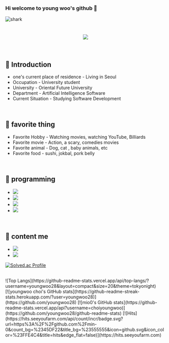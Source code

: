 ### Hi welcome to young woo's github 👋
![shark](https://capsule-render.vercel.app/api?type=shark&color=gradient&height=140)
<h1 align="center">
  <a href="https://git.io/typing-svg">
    <img src="https://readme-typing-svg.demolab.com?font=Fira+Code&pause=1000&color=000000&center=true&lines=Hi%2C+i'm+young+woo+choi+%F0%9F%91%8B;Nice+to+meet+you+%F0%9F%98%86">
  </a>
</h1>


<br>

## 🪪 Introduction
- one's current place of residence - Living in Seoul
- Occupation - University student
- University - Oriental Future University
- Department - Artificial Intelligence Software
- Current Situation - Studying Software Development
<br>

## 🪪 favorite thing
- Favorite Hobby - Watching movies, watching YouTube, Billiards
- Favorite movie - Action, a scary, comedies movies
- Favorite animal - Dog, cat , baby animals, etc
- Favorite food - sushi, jokbal, pork belly
<br>

## 🪪  programming
- <img src="https://img.shields.io/badge/Eclipse-2C2255?style=for-the-badge&logo=eclipse&logoColor=white"/>
- <img src="https://img.shields.io/badge/VSCode-0078D4?style=for-the-badge&logo=visual%20studio%20code&logoColor=white"/>
- <img src="https://img.shields.io/badge/python-3776AB?style=for-the-badge&logo=python&logoColor=white">
- <img src="https://img.shields.io/badge/java-%23ED8B00.svg?style=for-the-badge&logo=openjdk&logoColor=white">
<br>


## 🪪  content me
- <a href="https://m.blog.naver.com/test_-"><img src="https://img.shields.io/badge/My naver blog-03C75A?style=flat Sponsors&logoColor=yellow&link=블로그 주소"/></a>
- <a href="https://www.instagram.com/young__ooh/?next=https%3A%2F%2Fwww.instagram.com%2Faccounts%2Fonetap%2F%3Fnext%3D%252F%26__coig_login%3D1" target="_blank"><img src="https://img.shields.io/badge/Instagram-E4405F?style=flat-square&logo=Instagram&logoColor=white"/></a>


[![Solved.ac Profile](http://mazassumnida.wtf/api/generate_badge?boj=chlduddn1)](https://solved.ac/chlduddn1)

<br>
![Top Langs](https://github-readme-stats.vercel.app/api/top-langs/?username=youngwoo28&layout=compact&size=20&theme=tokyonight)
<br>
[![youngwoo choi's GitHub stats](https://github-readme-streak-stats.herokuapp.com/?user=youngwoo28)](https://github.com/youngwoo28)
[![mio0's GitHub stats](https://github-readme-stats.vercel.app/api?username=choiyoungwoo)](https://github.com/youngwoo28/github-readme-stats)
[![Hits](https://hits.seeyoufarm.com/api/count/incr/badge.svg?url=https%3A%2F%2Fgithub.com%2Fmin-0&count_bg=%2345DF22&title_bg=%23555555&icon=github.svg&icon_color=%23FFE4C4&title=hits&edge_flat=false)](https://hits.seeyoufarm.com)



